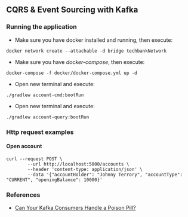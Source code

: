 ##  CQRS & Event Sourcing with Kafka

### Running the application

- Make sure you have docker installed and running, then execute:

`docker network create --attachable -d bridge techbankNetwork`

- Make sure you have *docker-compose*, then execute:

`docker-compose -f docker/docker-compose.yml up -d`

- Open new terminal and execute:

`./gradlew account-cmd:bootRun`

- Open new terminal and execute:

`./gradlew account-query:bootRun`

### Http request examples

#### Open account
```
curl --request POST \
        --url http://localhost:5000/accounts \
        --header 'content-type: application/json' \
        --data '{"accountHolder": "Johnny Terrory", "accountType": "CURRENT", "openingBalance": 10000}'
```

### References

- [Can Your Kafka Consumers Handle a Poison Pill?](https://www.confluent.io/blog/spring-kafka-can-your-kafka-consumers-handle-a-poison-pill/)